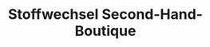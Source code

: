 ---
title: "Stoffwechsel Second-Hand-Boutique"
url: /bochum/stoffwechsel-second-hand-boutique/
shop: Gebrauchtwaren
---